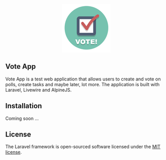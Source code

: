 <p align="center"><img src="https://github.com/SabrinaNebulae/nebulabs/blob/main/resources/images/logo-vote.png" width="150" alt="Vote App" /></p>

## Vote App

Vote App is a test web application that allows users to create and vote on polls, create tasks and maybe later, lot more. The application is built with Laravel, Livewire and AlpineJS.

## Installation
Coming soon ...

## License

The Laravel framework is open-sourced software licensed under the [MIT license](https://opensource.org/licenses/MIT).




